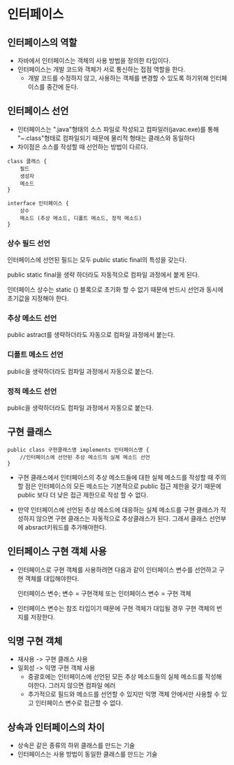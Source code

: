 # 인터페이스

## 인터페이스의 역할

+ 자바에서 인터페이스는 객체의 사용 방법을 정의한 타입이다.
+ 인터페이스는 개발 코드와 객체가 서로 통신하는 접점 역할을 한다.
  + 개발 코드를 수정하지 않고, 사용하는 객체를 변경할 수 있도록 하기위해 인터페이스를 중간에 둔다.



## 인터페이스 선언

+ 인터페이스는 ".java"형태의 소스 파일로 작성되고 컴파일러(javac.exe)를 통해 "~.class"형태로 컴파일되기 때문에 물리적 형태는 클래스와 동일하다
+ 차이점은 소스를 작성할 때 선언하는 방법이 다르다.



```
class 클래스 {
	필드 
	생성자
	메소드
}
```

```
interface 인터페이스 {
	상수
	메소드 (추상 메소드, 디폴트 메소드, 정적 메소드)
}
```



### 상수 필드 선언

인터페이스에 선언된 필드는 모두 public static final의 특성을 갖는다. 

public static final을 생략 하더라도 자동적으로 컴파일 과정에서 붙게 된다.

인터페이스 상수는 static {} 블록으로 초기화 할 수 없기 때문에 반드시 선언과 동시에 초기값을 지정해야 한다.



### 추상 메소드 선언

public astract를 생략하더라도 자동으로 컴파일 과정에서 붙는다.



### 디폴트 메소드 선언

public을 생략하더라도 컴파일 과정에서 자동으로 붙는다.



### 정적 메소드 선언

public을 생략하더라도 컴파일 과정에서 자동으로 붙는다.



## 구현 클래스

```
public class 구현클래스명 implements 인터페이스명 {
	//인터페이스에 선언된 추상 메소드의 실체 메소드 선언
}
```

+ 구현 클래스에서 인터페이스의 추상 메소드들에 대한 실체 메소드를 작성할 때 주의할 점은 인터페이스의 모든 메소드는 기본적으로 public 접근 제한을 갖기 때문에 public 보다 더 낮은 접근 제한으로 작성 할 수 없다.

+ 만약 인터페이스에 선언된 추상 메소드에 대응하는 실체 메소드를 구현 클래스가 작성하지 않으면 구현 클래스는 자동적으로 추상클래스가 된다. 그래서 클래스 선언부에 absract키워드를 추가해야한다.

  


## 인터페이스 구현 객체 사용

+ 인터페이스로 구현 객체를 사용하려면 다음과 같이 인터페이스 변수를 선언하고 구현 객체를 대입해야한다.

  인터페이스 변수; 변수 = 구현객체 또는 인터페이스 변수 = 구현 객체

+ 인터페이스 변수는 참조 타입이기 때문에 구현 객체가 대입될 경우 구현 객체의 번지를 저장한다.



## 익명 구현 객체

+ 재사용 -> 구현 클래스 사용
+ 일회성 -> 익명 구현 객체 사용
  - 중괄호에는 인터페이스에 선언된 모든 추상 메소드들의 실체 메소드를 작성해야한다. 그러지 않으면 컴파일 에러
  - 추가적으로 필드와 메소드를 선언할 수 있지만 익명 객체 안에서만 사용할 수 있고 인터페이스 변수로 접근할 수 없다.



## 상속과 인터페이스의 차이

+ 상속은 같은 종류의 하위 클래스를 만드는 기술
+ 인터페이스는 사용 방법이 동일한 클래스를 만드는 기술